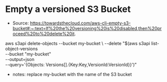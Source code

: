 # Empty a versioned S3 Bucket
- Source: https://towardsthecloud.com/aws-cli-empty-s3-bucket#:~:text=If%20the%20versioning%20is%20disabled,then%20proceed%20to%20delete%20it.

aws s3api delete-objects --bucket my-bucket \ 
  --delete "$(aws s3api list-object-versions \
  --bucket "my-bucket" \
  --output=json \
  --query='{Objects: Versions[].{Key:Key,VersionId:VersionId}}')"

- notes: replace my-bucket with the name of the S3 bucket